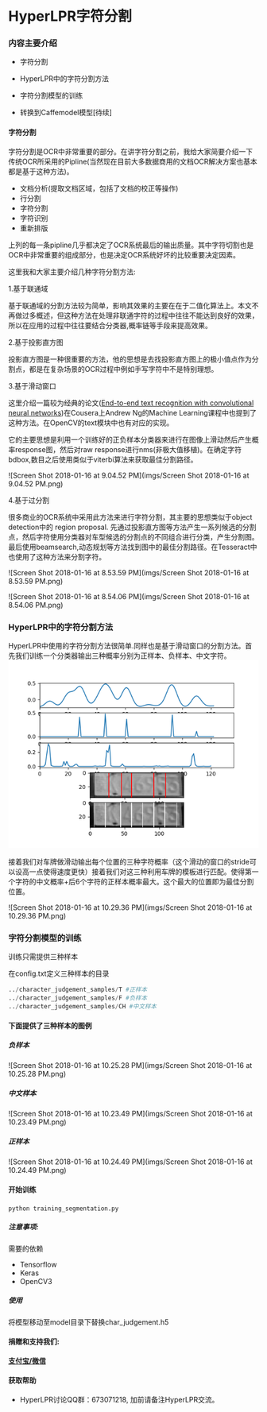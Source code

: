 # HyperLPR字符分割

### 内容主要介绍

+ 字符分割


+ HyperLPR中的字符分割方法
+ 字符分割模型的训练
+ 转换到Caffemodel模型[待续]

#### 字符分割

字符分割是OCR中非常重要的部分。在讲字符分割之前，我给大家简要介绍一下传统OCR所采用的Pipline(当然现在目前大多数据商用的文档OCR解决方案也基本都是基于这种方法)。

+ 文档分析(提取文档区域，包括了文档的校正等操作)
+ 行分割
+ 字符分割
+ 字符识别
+ 重新排版

上列的每一条pipline几乎都决定了OCR系统最后的输出质量。其中字符切割也是OCR中非常重要的组成部分，也是决定OCR系统好坏的比较重要决定因素。

这里我和大家主要介绍几种字符分割方法:

1.基于联通域

基于联通域的分割方法较为简单，影响其效果的主要在在于二值化算法上。本文不再做过多概述，但这种方法在处理非联通字符的过程中往往不能达到良好的效果，所以在应用的过程中往往要结合分类器,概率链等手段来提高效果。

2.基于投影直方图

投影直方图是一种很重要的方法，他的思想是去找投影直方图上的极小值点作为分割点，都是在复杂场景的OCR过程中例如手写字符中不是特别理想。

3.基于滑动窗口

这里介绍一篇较为经典的论文([End-to-end text recognition with convolutional neural networks](http://ieeexplore.ieee.org/document/6460871/))在Cousera上Andrew Ng的Machine Learning课程中也提到了这种方法。在OpenCV的text模块中也有对应的实现。

它的主要思想是利用一个训练好的正负样本分类器来进行在图像上滑动然后产生概率response图，然后对raw response进行nms(非极大值移植)。在确定字符bdbox,数目之后使用类似于viterbi算法来获取最佳分割路径。

![Screen Shot 2018-01-16 at 9.04.52 PM](imgs/Screen Shot 2018-01-16 at 9.04.52 PM.png)

4.基于过分割

很多商业的OCR系统中采用此方法来进行字符分割，其主要的思想类似于object detection中的 region proposal. 先通过投影直方图等方法产生一系列候选的分割点，然后字符使用分类器对车型候选的分割点的不同组合进行分类，产生分割图。最后使用beamsearch,动态规划等方法找到图中的最佳分割路径。在Tesseract中也使用了这种方法来分割字符。

![Screen Shot 2018-01-16 at 8.53.59 PM](imgs/Screen Shot 2018-01-16 at 8.53.59 PM.png)

![Screen Shot 2018-01-16 at 8.54.06 PM](imgs/Screen Shot 2018-01-16 at 8.54.06 PM.png)



### HyperLPR中的字符分割方法

HyperLPR中使用的字符分割方法很简单.同样也是基于滑动窗口的分割方法。首先我们训练一个分类器输出三种概率分别为正样本、负样本、中文字符。![Figure_1](imgs/Figure_1.png)

接着我们对车牌做滑动输出每个位置的三种字符概率（这个滑动的窗口的stride可以设高一点使得速度更快）接着我们对这三种利用车牌的模板进行匹配。使得第一个字符的中文概率+后6个字符的正样本概率最大。这个最大的位置即为最佳分割位置。

![Screen Shot 2018-01-16 at 10.29.36 PM](imgs/Screen Shot 2018-01-16 at 10.29.36 PM.png)

### 字符分割模型的训练

训练只需提供三种样本

在config.txt定义三种样本的目录

```python
../character_judgement_samples/T #正样本
../character_judgement_samples/F #负样本
../character_judgement_samples/CH #中文样本
```

#### 下面提供了三种样本的图例



##### 负样本

![Screen Shot 2018-01-16 at 10.25.28 PM](imgs/Screen Shot 2018-01-16 at 10.25.28 PM.png)

##### 中文样本

![Screen Shot 2018-01-16 at 10.23.49 PM](imgs/Screen Shot 2018-01-16 at 10.23.49 PM.png)

##### 正样本

![Screen Shot 2018-01-16 at 10.24.49 PM](imgs/Screen Shot 2018-01-16 at 10.24.49 PM.png)

#### 开始训练

`python training_segmentation.py`

##### 注意事项:

需要的依赖 

+ Tensorflow
+ Keras
+ OpenCV3

##### 使用

将模型移动至model目录下替换char_judgement.h5

#### 捐赠和支持我们:

**[支付宝/微信](http://chuantu.biz/t6/178/1513525003x-1404758184.png)**

#### 获取帮助

+ HyperLPR讨论QQ群：673071218, 加前请备注HyperLPR交流。